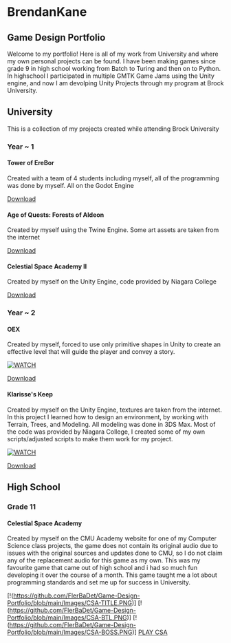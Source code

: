 # BrendanKane
## Game Design Portfolio

Welcome to my portfolio! Here is all of my work from University and where my own personal projects can be found.
I have been making games since grade 9 in high school working from Batch to Turing and then on to Python.
In highschool I participated in multiple GMTK Game Jams using the Unity engine, and now I am devolping Unity Projects through my program at Brock University.

## University
This is a collection of my projects created while attending Brock University

### Year ~ 1
#### Tower of EreBor
Created with a team of 4 students including myself, all of the programming was done by myself.
All on the Godot Engine

[Download](https://drive.google.com/file/d/1ehP9EeWACbjU9ArXUP91Sym4CfYrZ4_D/view?usp=sharing)


#### Age of Quests: Forests of Aldeon
Created by myself using the Twine Engine. Some art assets are taken from the internet 

[Download](Games/University/Year_1/Age_of_Quests_Forests_of_Aldeon/AgeofQuests_ForestsofAldeon.html)


#### Celestial Space Academy II
Created by myself on the Unity Engine, code provided by Niagara College

[Download](https://drive.google.com/file/d/1d1_KhFsLb6TqzJ_bsEwkoP3brP5L23Pm/view?usp=sharing)


### Year ~ 2
#### OEX
Created by myself, forced to use only primitive shapes in Unity to create an effective level that will guide the player and convey a story.

[![WATCH](https://img.youtube.com/vi/xpPi_Loji1s/0.jpg)](https://www.youtube.com/watch?v=xpPi_Loji1s)

[Download](https://drive.google.com/file/d/1v5NFY_amigPQUnR0kRZgJcczjo6Z5Oul/view?usp=sharing)


#### Klarisse's Keep
Created by myself on the Unity Engine, textures are taken from the internet.
In this project I learned how to design an environment, by working with Terrain, Trees, and Modeling. All modeling was done in 3DS Max. Most of the code was provided by Niagara College, I created some of my own scripts/adjusted scripts to make them work for my project.

[![WATCH](https://i9.ytimg.com/vi_webp/pX8qDFkjq6s/mq1.webp?sqp=CLi-x50G-oaymwEmCMACELQB8quKqQMa8AEB-AH-CYAC0AWKAgwIABABGGUgXChLMA8=&rs=AOn4CLBex3i6jtbOZ4xA1ujyrZwZa9hzsQ)](https://youtu.be/pX8qDFkjq6s)

[Download](https://drive.google.com/file/d/1C4vSpTElvAfYI3k25afIcyBi7gmRQuNB/view?usp=sharing)

## High School
### Grade 11
#### Celestial Space Academy
Created by myself on the CMU Academy website for one of my Computer Science class projects, the game does not contain its original audio due to issues with the original sources and updates done to CMU, so I do not claim any of the replacement audio for this game as my own. This was my favourite game that came out of high school and i had so much fun developing it over the course of a month. This game taught me a lot about programming standards and set me up for success in University.

[!(https://github.com/FlerBaDet/Game-Design-Portfolio/blob/main/Images/CSA-TITLE.PNG)]
[!(https://github.com/FlerBaDet/Game-Design-Portfolio/blob/main/Images/CSA-BTL.PNG)]
[!(https://github.com/FlerBaDet/Game-Design-Portfolio/blob/main/Images/CSA-BOSS.PNG)]
[PLAY CSA](https://academy.cs.cmu.edu/sharing/oldLaceAnt0059)

